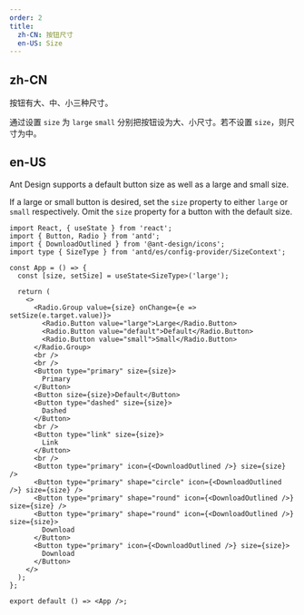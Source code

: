 ```yaml
---
order: 2
title:
  zh-CN: 按钮尺寸
  en-US: Size
---
```


## zh-CN

按钮有大、中、小三种尺寸。

通过设置 `size` 为 `large` `small` 分别把按钮设为大、小尺寸。若不设置 `size`，则尺寸为中。

## en-US

Ant Design supports a default button size as well as a large and small size.

If a large or small button is desired, set the `size` property to either `large` or `small` respectively. Omit the `size` property for a button with the default size.

```tsx
import React, { useState } from 'react';
import { Button, Radio } from 'antd';
import { DownloadOutlined } from '@ant-design/icons';
import type { SizeType } from 'antd/es/config-provider/SizeContext';

const App = () => {
  const [size, setSize] = useState<SizeType>('large');

  return (
    <>
      <Radio.Group value={size} onChange={e => setSize(e.target.value)}>
        <Radio.Button value="large">Large</Radio.Button>
        <Radio.Button value="default">Default</Radio.Button>
        <Radio.Button value="small">Small</Radio.Button>
      </Radio.Group>
      <br />
      <br />
      <Button type="primary" size={size}>
        Primary
      </Button>
      <Button size={size}>Default</Button>
      <Button type="dashed" size={size}>
        Dashed
      </Button>
      <br />
      <Button type="link" size={size}>
        Link
      </Button>
      <br />
      <Button type="primary" icon={<DownloadOutlined />} size={size} />
      <Button type="primary" shape="circle" icon={<DownloadOutlined />} size={size} />
      <Button type="primary" shape="round" icon={<DownloadOutlined />} size={size} />
      <Button type="primary" shape="round" icon={<DownloadOutlined />} size={size}>
        Download
      </Button>
      <Button type="primary" icon={<DownloadOutlined />} size={size}>
        Download
      </Button>
    </>
  );
};

export default () => <App />;
```

